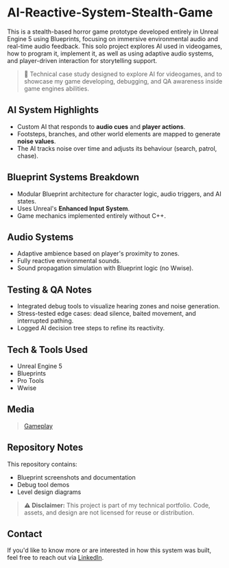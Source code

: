 # AI-Reactive-System-Stealth-Game

This is a stealth-based horror game prototype developed entirely in Unreal Engine 5 using Blueprints, focusing on immersive environmental audio and real-time audio feedback. This solo project explores AI used in videogames, how to program it, implement it, as well as using adaptive audio systems, and player-driven interaction for storytelling support.

> 🧠 Technical case study designed to explore AI for videogames, and to showcase my game developing, debugging, and QA awareness inside game engines abilities.

## AI System Highlights
- Custom AI that responds to **audio cues** and **player actions**.
- Footsteps, branches, and other world elements are mapped to generate **noise values**.
- The AI tracks noise over time and adjusts its behaviour (search, patrol, chase).

## Blueprint Systems Breakdown
- Modular Blueprint architecture for character logic, audio triggers, and AI states.
- Uses Unreal's **Enhanced Input System**.
- Game mechanics implemented entirely without C++.

## Audio Systems
- Adaptive ambience based on player's proximity to zones.
- Fully reactive environmental sounds.
- Sound propagation simulation with Blueprint logic (no Wwise).

## Testing & QA Notes
- Integrated debug tools to visualize hearing zones and noise generation.
- Stress-tested edge cases: dead silence, baited movement, and interrupted pathing.
- Logged AI decision tree steps to refine its reactivity.

## Tech & Tools Used
- Unreal Engine 5
- Blueprints
- Pro Tools
- Wwise

## Media
> [Gameplay](https://www.9csound.com/game-audio)

## Repository Notes
This repository contains:
- Blueprint screenshots and documentation
- Debug tool demos
- Level design diagrams

> **⚠️ Disclaimer:** This project is part of my technical portfolio. Code, assets, and design are not licensed for reuse or distribution.

## Contact
If you'd like to know more or are interested in how this system was built, feel free to reach out via [LinkedIn](www.linkedin.com/in/e-briones-escalera).

